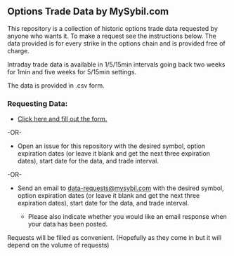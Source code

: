 ## Options Trade Data by MySybil.com

This repository is a collection of historic options trade data requested by anyone who wants it. To make a request see the instructions below. The data provided is for every strike in the options chain and is provided free of charge. 

Intraday trade data is available in 1/5/15min intervals going back two weeks for 1min and five weeks for 5/15min settings. 

The data is provided in .csv form. 

### Requesting Data:

* [Click here and fill out the form.](https://www.mysybil.com/trade-data) 

-OR-

* Open an issue for this repository with the desired symbol, option expiration dates (or leave it blank and get the next three expiration dates), start date for the data, and trade interval.

-OR-

* Send an email to data-requests@mysybil.com with the desired symbol, option expiration dates (or leave it blank and get the next three expiration dates), start date for the data, and trade interval. 

	* Please also indicate whether you would like an email response when your data has been posted. 

Requests will be filled as convenient. (Hopefully as they come in but it will depend on the volume of requests)
